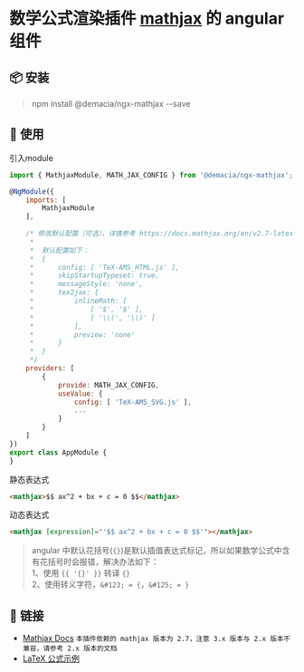# 数学公式渲染插件 [mathjax](https://www.mathjax.org/) 的 angular 组件

## 📦 安装

> npm install @demacia/ngx-mathjax --save

## 🔨 使用

引入module

``` js
import { MathjaxModule, MATH_JAX_CONFIG } from '@demacia/ngx-mathjax';

@NgModule({
    imports: [
        MathjaxModule
    ],
        
    /* 修改默认配置（可选），详情参考 https://docs.mathjax.org/en/v2.7-latest/configuration.html
     *
     *  默认配置如下：
     *  {
     *      config: [ 'TeX-AMS_HTML.js' ],
     *      skipStartupTypeset: true,
     *      messageStyle: 'none',
     *      tex2jax: {
     *          inlineMath: [
     *              [ '$', '$' ],
     *              [ '\\(', '\\)' ]
     *          ],
     *          preview: 'none'
     *      }
     *  }
     */
    providers: [
        {
            provide: MATH_JAX_CONFIG,
            useValue: {
                config: [ 'TeX-AMS_SVG.js' ],
                ...
            }
        }
    ]
})
export class AppModule {
}
```

静态表达式

``` html
<mathjax>$$ ax^2 + bx + c = 0 $$</mathjax>
```

动态表达式

``` html
<mathjax [expression]="'$$ ax^2 + bx + c = 0 $$'"></mathjax>
```

> angular 中默认花括号(`{}`)是默认插值表达式标记，所以如果数学公式中含有花括号时会报错，解决办法如下：  
> 1、使用 `{{ '{}' }}` 转译 `{}`  
> 2、使用转义字符，`&#123; = {`，`&#125; = }`

## 🔗 链接
- [Mathjax Docs](https://docs.mathjax.org/en/v2.7-latest/index.html) 
`本插件依赖的 mathjax 版本为 2.7，注意 3.x 版本与 2.x 版本不兼容，请参考 2.x 版本的文档`
- [LaTeX 公式示例](https://www.jianshu.com/p/a7fa1ed4ca20)